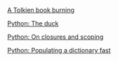 <a href="http://groups.google.com/group/alt.fan.tolkien/browse_thread/thread/1e299ac46fee9c50?hl=en">A Tolkien book burning</a><br/>

<a href="http://groups.google.com/group/comp.lang.perl.misc/msg/91382afa214a8f40">Python: The duck</a><br/>

<a href="http://groups.google.com/group/comp.lang.python/browse_thread/thread/ec6907f39151d238">Python: On closures and scoping</a><br/>

<a href="http://groups.google.com/group/comp.lang.python/browse_thread/thread/77e5d747c4a727cb">Python: Populating a dictionary fast</a><br/>